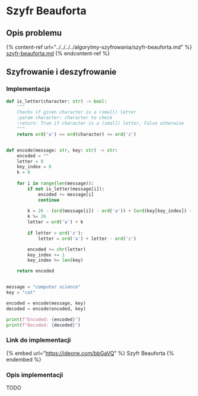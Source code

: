 # Szyfr Beauforta

## Opis problemu

{% content-ref url="../../../../algorytmy-szyfrowania/szyfr-beauforta.md" %}
[szyfr-beauforta.md](../../../../algorytmy-szyfrowania/szyfr-beauforta.md)
{% endcontent-ref %}

## Szyfrowanie i deszyfrowanie

### Implementacja

```python
def is_letter(character: str) -> bool:
    """
    Checks if given character is a (small) letter
    :param character: character to check
    :return: True if character is a (small) letter, False otherwise
    """
    return ord('a') <= ord(character) <= ord('z')


def encode(message: str, key: str) -> str:
    encoded = ""
    letter = 0
    key_index = 0
    k = 0
    
    for i in range(len(message)):
        if not is_letter(message[i]):
            encoded += message[i]
            continue
            
        k = 26 - (ord(message[i]) - ord('a')) + (ord(key[key_index]) - ord('a'))
        k %= 26
        letter = ord('a') + k
        
        if letter > ord('z'):
            letter = ord('a') + letter - ord('z')

        encoded += chr(letter)
        key_index += 1
        key_index %= len(key)

    return encoded


message = "computer science"
key = "cat"

encoded = encode(message, key)
decoded = encode(encoded, key)

print(f"Encoded: {encoded}")
print(f"Decoded: {decoded}")
```

### Link do implementacji

{% embed url="https://ideone.com/bbGaVQ" %}
Szyfr Beauforta
{% endembed %}

### Opis implementacji

TODO
